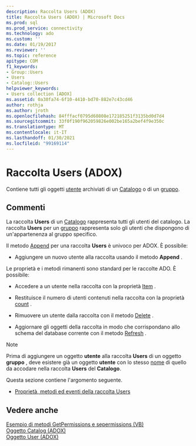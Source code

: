 ```yaml
---
description: Raccolta Users (ADOX)
title: Raccolta Users (ADOX) | Microsoft Docs
ms.prod: sql
ms.prod_service: connectivity
ms.technology: ado
ms.custom: ''
ms.date: 01/19/2017
ms.reviewer: ''
ms.topic: reference
apitype: COM
f1_keywords:
- Group::Users
- Users
- Catalog::Users
helpviewer_keywords:
- Users collection [ADOX]
ms.assetid: 0a30fa74-6f10-4410-bd70-882e7c43cd46
author: rothja
ms.author: jroth
ms.openlocfilehash: 84fffacf0795d60808e172185251f3135bd0d7d4
ms.sourcegitcommit: 33f0f190f962059826e002be165a2bef4f9e350c
ms.translationtype: MT
ms.contentlocale: it-IT
ms.lasthandoff: 01/30/2021
ms.locfileid: "99169114"
---
```

# <a name="users-collection-adox"></a>Raccolta Users (ADOX)
Contiene tutti gli oggetti [utente](./user-object-adox.md) archiviati di un [Catalogo](./catalog-object-adox.md) o di un [gruppo](./group-object-adox.md).  
  
## <a name="remarks"></a>Commenti  
 La raccolta **Users** di un [Catalogo](./catalog-object-adox.md) rappresenta tutti gli utenti del catalogo. La raccolta **Users** per un [gruppo](./group-object-adox.md) rappresenta solo gli utenti che dispongono di un'appartenenza al gruppo specifico.  
  
 Il metodo [Append](./append-method-adox-users.md) per una raccolta **Users** è univoco per ADOX. È possibile:  
  
-   Aggiungere un nuovo utente alla raccolta usando il metodo **Append** .  
  
 Le proprietà e i metodi rimanenti sono standard per le raccolte ADO. È possibile:  
  
-   Accedere a un utente nella raccolta con la proprietà [Item](../ado-api/item-property-ado.md) .  
  
-   Restituisce il numero di utenti contenuti nella raccolta con la proprietà [count](../ado-api/count-property-ado.md) .  
  
-   Rimuovere un utente dalla raccolta con il metodo [Delete](./delete-method-adox-collections.md) .  
  
-   Aggiornare gli oggetti della raccolta in modo che corrispondano allo schema del database corrente con il metodo [Refresh](../ado-api/refresh-method-ado.md) .  
  
> [!NOTE]
>  Prima di aggiungere un oggetto **utente** alla raccolta **Users** di un oggetto **gruppo** , deve esistere già un oggetto **utente** con lo stesso [nome](./name-property-adox.md) di quello da accodare nella raccolta **Users** del **Catalogo**.  
  
 Questa sezione contiene l'argomento seguente.  
  
-   [Proprietà, metodi ed eventi della raccolta Users](./users-collection-properties-methods-and-events.md)  
  
## <a name="see-also"></a>Vedere anche  
 [Esempio di metodi GetPermissions e sepermissions (VB)](./getpermissions-and-setpermissions-methods-example-vb.md)   
 [Oggetto Catalog (ADOX)](./catalog-object-adox.md)   
 [Oggetto User (ADOX)](./user-object-adox.md)